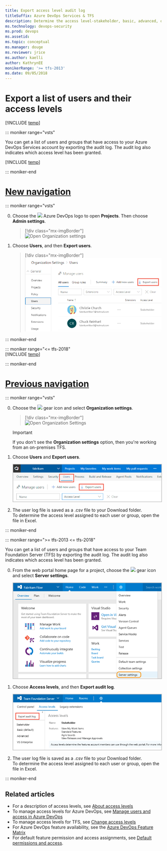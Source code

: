 ```yaml
---
title: Export access level audit log 
titleSuffix: Azure DevOps Services & TFS
description: Determine the access level-stakeholder, basic, advanced, or VS Enterprise-granted to user accounts  
ms.technology: devops-security
ms.prod: devops
ms.assetid: 
ms.topic: conceptual
ms.manager: douge
ms.reviewer: jrice 
ms.author: kaelli
author: KathrynEE
monikerRange: '>= tfs-2013'
ms.date: 09/05/2018
---
```


# Export a list of users and their access levels

[!INCLUDE [temp](../../_shared/version-vsts-tfs-all-versions.md)]

<a id="export-audit-log" >  </a>

::: moniker range="vsts" 

You can get a list of users and groups that have access to your Azure DevOps Services account by exporting the audit log. The audit log also indicates which access level has been granted.   

[!INCLUDE [temp](../../_shared/new-navigation.md)]  

::: moniker-end   

# [New navigation](#tab/new-nav)

::: moniker range="vsts"  

0. Choose the ![](/vsts/_img/icons/project-icon.png) Azure DevOps logo to open **Projects**. Then choose **Admin settings**. 

	> [!div class="mx-imgBorder"]  
	> ![Open Organization settings](/vsts/_shared/_img/settings/open-admin-settings-vert.png)  

0. Choose **Users**, and then **Export users**. 

	> [!div class="mx-imgBorder"]  
	> ![Export users](_img/export-users-audit/export-new-nav.png)

::: moniker-end  

::: moniker range="<= tfs-2018"  
[!INCLUDE [temp](../../_shared/new-navigation-not-supported.md)]  

::: moniker-end  

# [Previous navigation](#tab/previous-nav)

::: moniker range="vsts"  

0. Choose the ![](/vsts/_img/icons/gear_icon.png) gear icon and select **Organization settings**.

	> [!div class="mx-imgBorder"]  
	> ![Open Organization Settings](/vsts/_shared/_img/settings/open-account-settings.png)  

	> [!IMPORTANT]  
	>If you don't see the **Organization settings** option, then you're working from an on-premises TFS. 
	
0. Choose **Users** and **Export users**. 

	<img src="_img/export-users-audit/go-to-users-hub.png" alt="From the Users hub, click Export users" style="border: 1px solid #C3C3C3;" />  

0. The user log file is saved as a .csv file to your Download folder.   
	To determine the access level assigned to each user or group, open the file in Excel.

::: moniker-end

::: moniker range=">= tfs-2013 <= tfs-2018"

You can get a list of users and groups that have access to your Team Foundation Server (TFS) by exporting the audit log. The audit log also indicates which access level has been granted.  

0. From the web portal home page for a project, choose the ![](/vsts/_img/icons/gear_icon.png) gear icon and select **Server settings**. 

	<img src="_img/access-levels-2017-open-admin-context.png" alt="TFS 2017, Web portal, open the Server settings admin context" style="border: 1px solid #C3C3C3;" />  

0. Choose **Access levels**, and then **Export audit log**. 

	<img src="_img/export-users-audit/export-audit-log-tfs.png" alt="Control panel, admin context, Export audit log" style="border: 1px solid #C3C3C3;" />  

0. The user log file is saved as a .csv file to your Download folder.  
	To determine the access level assigned to each user or group, open the file in Excel.

::: moniker-end

## Related articles

- For a description of access levels, see [About access levels](access-levels.md)
- To manage access levels for Azure DevOps, see [Manage users and access in Azure DevOps](../accounts/add-organization-users-from-user-hub.md) 
- To manage access levels for TFS, see [Change access levels](change-access-levels.md)
- For Azure DevOps feature availability, see the [Azure DevOps Feature Matrix](https://visualstudio.microsoft.com/pricing/visual-studio-online-feature-matrix-vs)
- For default feature permission and access assignments, see [Default permissions and access](permissions-access.md). 

